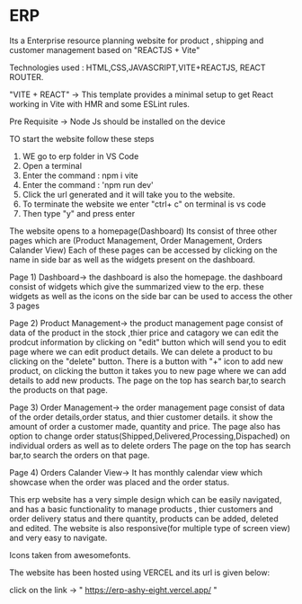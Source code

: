 # ERP

Its a Enterprise resource planning website for product , shipping and customer management based on "REACTJS + Vite"

Technologies used : HTML,CSS,JAVASCRIPT,VITE+REACTJS, REACT ROUTER.

"VITE + REACT" -> This template provides a minimal setup to get React working in Vite with HMR and some ESLint rules.

Pre Requisite -> Node Js should be installed on the device

TO start the website follow these steps

1) WE go to erp folder in VS Code
2) Open a terminal
3) Enter the command : npm i vite
4) Enter the command : 'npm run dev'
5) Click the url generated and it will take you to the website.
6) To terminate the website we enter "ctrl+ c" on terminal is vs code 
7) Then type "y" and press enter

The website opens to a homepage(Dashboard)
Its consist of three other pages which are (Product Management, Order Management, Orders Calander View)
Each of these pages can be accessed by clicking on the name in side bar as well as the widgets present on the dashboard.

Page 1) Dashboard-> 
	the dashboard is also the homepage.
	the dashboard consist of widgets which give the summarized view to the erp.
	these widgets as well as the icons on the side bar can be used to access the other 3 pages

Page 2) Product Management->
	the product management page consist of data of the product in the stock ,thier price and catagory
	we can edit the prodcut information by clicking on "edit" button which will send you to edit page where we can edit 
	product details.
	We can delete a product to bu clicking on the "delete" button.
	There is a button with "+" icon to add new product, on clicking the button it takes you to new page where we can add details
	to add new products.
	The page on the top has search bar,to search the products on that page.

Page 3) Order Management->
	the order management page consist of data of the order details,order status, and thier customer details.
	it show the amount of order a customer made, quantity and price.
	The page also has option to change order status(Shipped,Delivered,Processing,Dispached) on individual orders as well as to delete orders
	The page on the top has search bar,to search the orders on that page.

Page 4) Orders Calander View->
	It has monthly calendar view which showcase when the order was placed and the order status.


This erp website has a very simple design which can be easily navigated, and has a basic functionality to manage products , thier customers and order delivery status and there quantity, products can be added, deleted and edited.
The website is also responsive(for multiple type of screen view) and very easy to navigate.

Icons taken from awesomefonts.

The website has been hosted using VERCEL and its url is given below:

click on the link -> " https://erp-ashy-eight.vercel.app/ "

